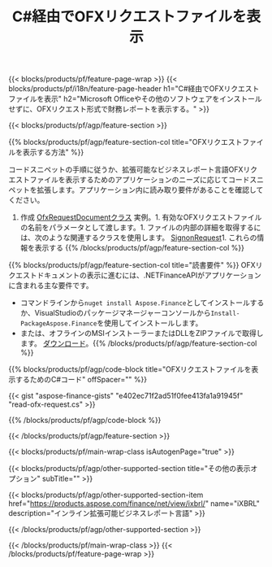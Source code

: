 ﻿---
title: C#経由でOFXリクエストファイルを表示
description: OFXリクエストファイルを表示するためのサンプルコード。 APIサンプルコードを使用して、.NETベースのアプリケーション内のバッチOFXリクエストファイルを表示します。 
url: /ja/net/view/ofx-request/
family: finance
platformtag: net
feature: view
informat: OFX request
outformat: 
otherformats: 
---
{{< blocks/products/pf/feature-page-wrap >}}
{{< blocks/products/pf/i18n/feature-page-header h1="C#経由でOFXリクエストファイルを表示" h2="Microsoft Officeやその他のソフトウェアをインストールせずに、OFXリクエスト形式で財務レポートを表示する。" >}}

{{< blocks/products/pf/agp/feature-section >}}

{{% blocks/products/pf/agp/feature-section-col title="OFXリクエストファイルを表示する方法" %}}

コードスニペットの手順に従うか、拡張可能なビジネスレポート言語OFXリクエストファイルを表示するためのアプリケーションのニーズに応じてコードスニペットを拡張します。アプリケーション内に読み取り要件があることを確認してください。

1. 作成 [OfxRequestDocumentクラス](https://apireference.aspose.com/finance/net/aspose.finance.ofx/ofxrequestdocument) 実例。1. 有効なOFXリクエストファイルの名前をパラメータとして渡します。1. ファイルの内部の詳細を取得するには、次のような関連するクラスを使用します。 [SignonRequest](https://apireference.aspose.com/finance/net/aspose.finance.ofx.signon/signonrequest)1. これらの情報を表示する
{{% /blocks/products/pf/agp/feature-section-col %}}

{{% blocks/products/pf/agp/feature-section-col title="読書要件" %}}
OFXリクエストドキュメントの表示に進むには、.NETFinanceAPIがアプリケーションに含まれる主な要件です。 
- コマンドラインから```nuget install Aspose.Finance```としてインストールするか、VisualStudioのパッケージマネージャーコンソールから```Install-PackageAspose.Finance```を使用してインストールします。
- または、オフラインのMSIインストーラーまたはDLLをZIPファイルで取得します。 [ダウンロード](https://downloads.aspose.com/finance/net)。{{% /blocks/products/pf/agp/feature-section-col %}}

{{% blocks/products/pf/agp/code-block title="OFXリクエストファイルを表示するためのC#コード" offSpacer="" %}}

{{< gist "aspose-finance-gists" "e402ec71f2ad51f0fee413fa1a91945f" "read-ofx-request.cs" >}}

{{% /blocks/products/pf/agp/code-block %}}

{{< /blocks/products/pf/agp/feature-section >}}

{{< blocks/products/pf/main-wrap-class isAutogenPage="true" >}}

{{< blocks/products/pf/agp/other-supported-section title="その他の表示オプション" subTitle="" >}}

{{< blocks/products/pf/agp/other-supported-section-item href="https://products.aspose.com/finance/net/view/ixbrl/" name="iXBRL" description="インライン拡張可能ビジネスレポート言語" >}}

{{< /blocks/products/pf/agp/other-supported-section >}}

{{< /blocks/products/pf/main-wrap-class >}}
{{< /blocks/products/pf/feature-page-wrap >}}